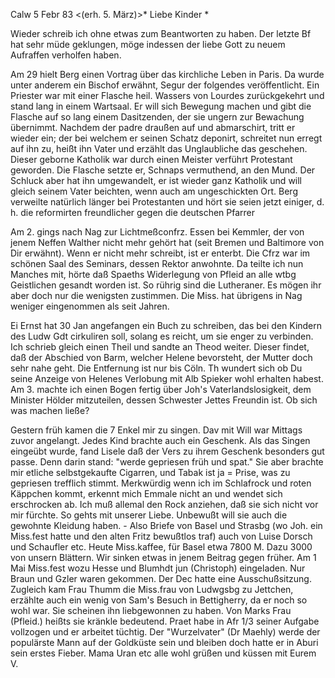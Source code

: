  Calw 5 Febr 83
 <(erh. 5. März)>*
Liebe Kinder <Herm>*

Wieder schreib ich ohne etwas zum Beantworten zu haben. Der letzte Bf hat sehr müde geklungen, möge indessen der liebe Gott zu neuem Aufraffen verholfen haben.

Am 29 hielt Berg einen Vortrag über das kirchliche Leben in Paris. Da wurde unter anderem ein Bischof erwähnt, Segur der folgendes veröffentlicht. Ein Priester war mit einer Flasche heil. Wassers von Lourdes zurückgekehrt und stand lang in einem Wartsaal. Er will sich Bewegung machen und gibt die Flasche auf so lang einem Dasitzenden, der sie ungern zur Bewachung übernimmt. Nachdem der padre draußen auf und abmarschirt, tritt er wieder ein; der bei welchem er seinen Schatz deponirt, schreitet nun erregt auf ihn zu, heißt ihn Vater und erzählt das Unglaubliche das geschehen. Dieser geborne Katholik war durch einen Meister verführt Protestant geworden. Die Flasche setzte er, Schnaps vermuthend, an den Mund. Der Schluck aber hat ihn umgewandelt, er ist wieder ganz Katholik und will gleich seinem Vater beichten, wenn auch am ungeschickten Ort. Berg verweilte natürlich länger bei Protestanten und hört sie seien jetzt einiger, d. h. die reformirten freundlicher gegen die deutschen Pfarrer

Am 2. gings nach Nag zur Lichtmeßconfrz. Essen bei Kemmler, der von jenem Neffen Walther nicht mehr gehört hat (seit Bremen und Baltimore von Dir erwähnt). Wenn er nicht mehr schreibt, ist er enterbt. Die Cfrz war im schönen Saal des Seminars, dessen Rektor anwohnte. Da teilte ich nun Manches mit, hörte daß Spaeths Widerlegung von Pfleid an alle wtbg Geistlichen gesandt worden ist. So rührig sind die Lutheraner. Es mögen ihr aber doch nur die wenigsten zustimmen. Die Miss. hat übrigens in Nag weniger eingenommen als seit Jahren.

Ei Ernst hat 30 Jan angefangen ein Buch zu schreiben, das bei den Kindern des Ludw Gdt cirkuliren soll, solang es reicht, um sie enger zu verbinden. Ich schrieb gleich einen Theil und sandte an Theod weiter. Dieser findet, daß der Abschied von Barm, welcher Helene bevorsteht, der Mutter doch sehr nahe geht. Die Entfernung ist nur bis Cöln. Th wundert sich ob Du seine Anzeige von Helenes Verlobung mit Alb Spieker wohl erhalten habest. 
Am 3. machte ich einen Bogen fertig über Joh's Vaterlandslosigkeit, dem Minister Hölder mitzuteilen, dessen Schwester Jettes Freundin ist. Ob sich was machen ließe?

Gestern früh kamen die 7 Enkel mir zu singen. Dav mit Will war Mittags zuvor angelangt. Jedes Kind brachte auch ein Geschenk. Als das Singen eingeübt wurde, fand Lisele daß der Vers zu ihrem Geschenk besonders gut passe. Denn darin stand: "werde gepriesen früh und spat." Sie aber brachte mir etliche selbstgekaufte Cigarren, und Tabak ist ja = Prise, was zu gepriesen trefflich stimmt. Merkwürdig wenn ich im Schlafrock und roten Käppchen kommt, erkennt mich Emmale nicht an und wendet sich erschrocken ab. Ich muß allemal den Rock anziehen, daß sie sich nicht vor mir fürchte. So gehts mit unserer Liebe. Unbewußt will sie auch die gewohnte Kleidung haben. - Also Briefe von Basel und Strasbg (wo Joh. ein Miss.fest hatte und den alten Fritz bewußtlos traf) auch von Luise Dorsch und Schaufler etc. 
Heute Miss.kaffee, für Basel etwa 7800 M. Dazu 3000 von unsern Blättern. Wir sinken etwas in jenem Beitrag gegen früher. Am 1 Mai Miss.fest wozu Hesse und Blumhdt jun (Christoph) eingeladen. Nur Braun und Gzler waren gekommen. Der Dec hatte eine Ausschußsitzung. Zugleich kam Frau Thumm die Miss.frau von Ludwgsbg zu Jettchen, erzählte auch ein wenig von Sam's Besuch in Bettigherry, da er noch so wohl war. Sie scheinen ihn liebgewonnen zu haben. Von Marks Frau (Pfleid.) heißts sie kränkle bedeutend. Praet habe in Afr 1/3 seiner Aufgabe vollzogen und er arbeitet tüchtig. Der "Wurzelvater" (Dr Maehly) werde der populärste Mann auf der Goldküste sein und bleiben doch hatte er in Aburi sein erstes Fieber. Mama Uran etc alle wohl grüßen und küssen mit
 Eurem V.
